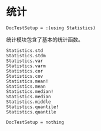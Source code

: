 # 统计

```@meta
DocTestSetup = :(using Statistics)
```

统计模块包含了基本的统计函数。

```@docs
Statistics.std
Statistics.stdm
Statistics.var
Statistics.varm
Statistics.cor
Statistics.cov
Statistics.mean!
Statistics.mean
Statistics.median!
Statistics.median
Statistics.middle
Statistics.quantile!
Statistics.quantile
```

```@meta
DocTestSetup = nothing
```
